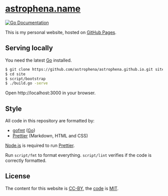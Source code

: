 # [astrophena.name](https://astrophena.name)

[![Go Documentation](https://godocs.io/go.astrophena.name/site?status.svg)](https://godocs.io/go.astrophena.name/site)

This is my personal website, hosted on [GitHub Pages](https://pages.github.com).

## Serving locally

You need the latest [Go] installed.

```sh
$ git clone https://github.com/astrophena/astrophena.github.io.git site
$ cd site
$ script/bootstrap
$ ./build.go -serve
```

Open http://localhost:3000 in your browser.

## Style

All code in this repository are formatted by:

- [gofmt](https://godocs.io/cmd/gofmt) ([Go])
- [Prettier] (Markdown, HTML and CSS)

[Node.js](https://nodejs.org) is required to run [Prettier].

Run `script/fmt` to format everything. `script/lint` verifies if the code is
correctly formatted.

## License

The content for this website is
[CC-BY](https://creativecommons.org/licenses/by/4.0/), the
[code](https://github.com/astrophena/astrophena.github.io) is
[MIT](https://opensource.org/licenses/MIT).

[go]: https://go.dev
[prettier]: https://prettier.io
